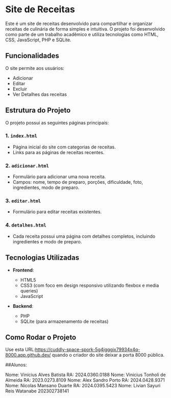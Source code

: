 # Site de Receitas

Este é um site de receitas desenvolvido para compartilhar e organizar receitas de culinária de forma simples e intuitiva. O projeto foi desenvolvido como parte de um trabalho acadêmico e utiliza tecnologias como HTML, CSS, JavaScript, PHP e SQLite.

## Funcionalidades

O site permite aos usuários:

- Adicionar
- Editar
- Excluir 
- Ver Detalhes das receitas

## Estrutura do Projeto

O projeto possui as seguintes páginas principais:

### 1. `index.html`
- Página inicial do site com categorias de receitas.
- Links para as páginas de receitas recentes.

### 2. `adicionar.html`
- Formulário para adicionar uma nova receita.
- Campos: nome, tempo de preparo, porções, dificuldade, foto, ingredientes, modo de preparo.

### 3. `editar.html`
- Formulário para editar receitas existentes.

### 4. `detalhes.html`
- Cada receita possui uma página com detalhes completos, incluindo ingredientes e modo de preparo.

## Tecnologias Utilizadas

- **Frontend**:
  - HTML5
  - CSS3 (com foco em design responsivo utilizando flexbox e media queries)
  - JavaScript
  
- **Backend**:
  - PHP
  - SQLite (para armazenamento de receitas)


## Como Rodar o Projeto

Use esta URL:https://cuddly-space-spork-5g4jgggjx79934x4q-8000.app.github.dev/ quando o criador do site deixar a porta 8000 pública.

##Alunos:

Nome: Vinícius Alves Batista RA: 2024.0360.0188 
Nome: Vinicius Tonholi de Almeida RA: 2023.0273.8109 
Nome: Alex Sandro Porto RA: 2024.0428.9371 
Nome: Nicolas Mansano Duarte RA: 2024.0395.5423 
Nome: Livian Sayuri Reis Watanabe 202302738141
